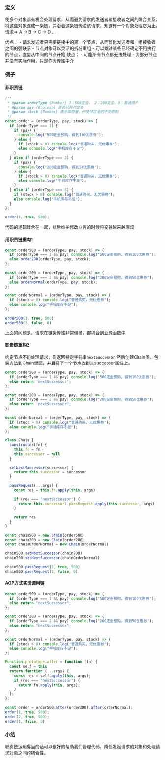 ### 定义
使多个对象都有机会处理请求，从而避免请求的发送者和接收者之间的耦合关系，将这些对象连成一条链，并沿着这条链传递该请求，知道有一个对象处理它为止。
请求=> A -> B -> C -> D ...

优点： - 请求发送者只需要链接中的第一个节点，从而弱化发送者和一组接收者之间的强联系
      - 节点对象可以灵活的拆分重组
      - 可以跳过某些已经确定不用执行的节点，直接从中间的节点开始
缺点： - 可能所有节点都无法处理
      - 大部分节点并没有实际作用，只是作为传递中介
### 例子
#### 非职责链
```js
/**
 * @param orderType {Number} 1：500定金， 2：200定金，3：普通用户
 * @param pay {Boolean} 是否已经付定金
 * @param stock {Number} 表示库存量，已支付定金的不受限制
 */
const order = (orderType, pay, stock) => {
  if (orderType === 1) {
    if (pay) {
      console.log("500定金预购，得到100优惠券");
    } else {
      if (stock > 0) console.log("普通购买，无优惠券");
      else console.log("手机库存不足");
    }
  } else if (orderType === 2) {
    if (pay) {
      console.log("200定金预购，得到50优惠券");
    } else {
      if (stock > 0) console.log("普通购买，无优惠券");
      else console.log("手机库存不足");
    }
  } else if (orderType === 3) {
    if (stock > 0) console.log("普通购买，无优惠券");
    else console.log("手机库存不足");
  }
};

order(1, true, 500);
```
代码的逻辑糅合在一起，以后维护修改业务的时候将变得越来越麻烦
#### 用职责链重构1
```js
const order500 = (orderType, pay, stock) => {
  if (orderType === 1 && pay) console.log("500定金预购，得到100优惠券");
  else order200(orderType, pay, stock);
};

const order200 = (orderType, pay, stock) => {
  if (orderType === 2 && pay) console.log("200定金预购，得到50优惠券");
  else orderNormal(orderType, pay, stock);
};

const orderNormal = (orderType, pay, stock) => {
  if (stock > 0) console.log("普通购买，无优惠券");
  else console.log("手机库存不足");
};

order500(1, true, 500)
order500(3, false, 0)
```
上面的问题是，请求在链条传递非常僵硬，都耦合到业务函数中

#### 职责链重构2
约定节点不能处理请求，则返回特定字符串`nextSuccessor`
然后创建Chain类，包装方法到Chain里面，并且将下一个节点放到其successor属性上。
```js
const order500 = (orderType, pay, stock) => {
  if (orderType === 1 && pay) console.log("500定金预购，得到100优惠券");
  else return 'nextSuccessor';
};

const order200 = (orderType, pay, stock) => {
  if (orderType === 2 && pay) console.log("200定金预购，得到50优惠券");
  else return 'nextSuccessor';
};

const orderNormal = (orderType, pay, stock) => {
  if (stock > 0) console.log("普通购买，无优惠券");
  else console.log("手机库存不足");
};

class Chain {
  constructor(fn) {
    this.fn = fn
    this.successor = null
  }

  setNextSuccessor(successor) {
    return this.successor = successor
  }

  passRequest(...args) {
    const res = this.fn.apply(this, args)

    if (res === 'nextSuccessor') {
      return this.successor?.passRequest.apply(this.successor, args)
    }

    return res
  }
}

const chain500 = new Chain(order500)
const chain200 = new Chain(order200)
const chainOrderNormal = new Chain(orderNormal)

chain500.setNextSuccessor(chain200)
chain200.setNextSuccessor(chainOrderNormal)

chain500.passRequest(1, true, 500)
chain500.passRequest(1, false, 0)
```
#### AOP方式实现调用链
```js
const order500 = (orderType, pay, stock) => {
  if (orderType === 1 && pay) console.log("500定金预购，得到100优惠券");
  else return "nextSuccessor";
};

const order200 = (orderType, pay, stock) => {
  if (orderType === 2 && pay) console.log("200定金预购，得到50优惠券");
  else return "nextSuccessor";
};

const orderNormal = (orderType, pay, stock) => {
  if (stock > 0) console.log("普通购买，无优惠券");
  else console.log("手机库存不足");
};

Function.prototype.after = function (fn) {
  const self = this
  return function (...args) {
    const res = self.apply(this, args);
    if (res === "nextSuccessor") {
      return fn.apply(this, args);
    }
  };
};

const order = order500.after(order200).after(orderNormal);
order(1, true, 500);
order(2, true, 500);
order(1, false, 0)
```

### 小结
职责链运用得当的话可以很好的帮助我们管理代码，降低发起请求的对象和处理请求对象之间的耦合性。
